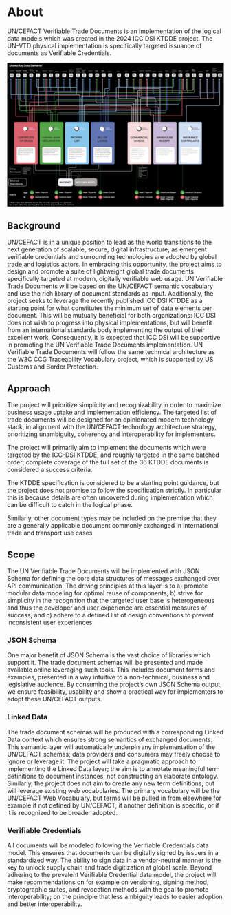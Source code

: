 # About

UN/CEFACT Verifiable Trade Documents is an implementation of the logical data models which was created in the 2024 ICC DSI KTDDE project. The UN-VTD physical implementation is specifically targeted issuance of documents as Verifiable Credentials. 

![The KTDDE phase one trade documents](./images/ktdde.jpg)

## Background

UN/CEFACT is in a unique position to lead as the world transitions to the next generation of scalable, secure, digital infrastructure, as emergent verifiable credentials and surrounding technologies are adopted by global trade and logistics actors. In embracing this opportunity, the project aims to design and promote a suite of lightweight global trade documents specifically targeted at modern, digitally verifiable web usage.
UN Verifiable Trade Documents will be based on the UN/CEFACT semantic vocabulary and use the rich library of document standards as input. Additionally, the project seeks to leverage the recently published ICC DSI KTDDE as a starting point for what constitutes the minimum set of data elements per document. This will be mutually beneficial for both organizations: ICC DSI does not wish to progress into physical implementations, but will benefit from an international standards body implementing the output of their excellent work. Consequently, it is expected that ICC DSI will be supportive in promoting the UN Verifiable Trade Documents implementation.
UN Verifiable Trade Documents will follow the same technical architecture as the W3C CCG Traceability Vocabulary project, which is supported by US Customs and Border Protection. 

## Approach

The project will prioritize simplicity and recognizability in order to maximize business usage uptake and implementation efficiency. The targeted list of trade documents will be designed for an opinionated modern technology stack, in alignment with the UN/CEFACT technology architecture strategy, prioritizing unambiguity, coherency and interoperability for implementers.

The project will primarily aim to implement the documents which were targeted by the ICC-DSI KTDDE, and roughly targeted in the same batched order; complete coverage of the full set of the 36 KTDDE documents is considered a success criteria.

The KTDDE specification is considered to be a starting point guidance, but the project does not promise to follow the specification strictly. In particular this is because details are often uncovered during implementation which can be difficult to catch in the logical phase.

Similarly, other document types may be included on the premise that they are a generally applicable document commonly exchanged in international trade and transport use cases.


## Scope

The UN Verifiable Trade Documents will be implemented with JSON Schema for defining the core data structures of messages exchanged over API communication. The driving principles at this layer is to a) promote modular data modeling for optimal reuse of components, b) strive for simplicity in the recognition that the targeted user base is heterogeneous and thus the developer and user experience are essential measures of success, and c) adhere to a defined list of design conventions to prevent inconsistent user experiences.

### JSON Schema

One major benefit of JSON Schema is the vast choice of libraries which support it. The trade document schemas will be presented and made available online leveraging such tools. This includes document forms and examples, presented in a way intuitive to a non-technical, business and legislative audience. By consuming the project’s own JSON Schema output, we ensure feasibility, usability and show a practical way for implementers to adopt these UN/CEFACT outputs.

### Linked Data

The trade document schemas will be produced with a corresponding Linked Data context which ensures strong semantics of exchanged documents. This semantic layer will automatically underpin any implementation of the UN/CEFACT schemas; data providers and consumers may freely choose to ignore or leverage it.
The project will take a pragmatic approach to implementing the Linked Data layer; the aim is to annotate meaningful term definitions to document instances, not constructing an elaborate ontology. Similarly, the project does not aim to create any new term definitions, but will leverage existing web vocabularies. The primary vocabulary will be the UN/CEFACT Web Vocabulary, but terms will be pulled in from elsewhere for example if not defined by UN/CEFACT, if another definition is specific, or if it is recognized to be broader adopted.

### Verifiable Credentials

All documents will be modeled following the Verifiable Credentials data model. This ensures that documents can be digitally signed by issuers in a standardized way. The ability to sign data in a vendor-neutral manner is the key to unlock supply chain and trade digitization at global scale.
Beyond adhering to the prevalent Verifiable Credential data model, the project will make recommendations on for example on versioning, signing method, cryptographic suites, and revocation methods with the goal to promote interoperability; on the principle that less ambiguity leads to easier adoption and better interoperability.

